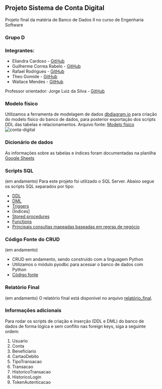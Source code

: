 ## Projeto Sistema de Conta Digital

Projeto final da matéria de Banco de Dados II no curso de Engenharia Software

### Grupo D

### Integrantes:
- Eliandra Cardoso - [GitHub](https://github.com/ardnaile)
- Guilherme Correa Rabelo - [GitHub](https://github.com/GuilhermeCorreaRabelo)
- Rafael Rodrigues - [GitHub](https://github.com/Rafael171022)
- Theo Gomide - [GitHub](https://github.com/theogomide)
- Wallace Mendes - [GitHub](https://github.com/WallaceB2)

Professor orientador: Jorge Luiz da Silva - [GitHub](https://github.com/jlsilva01)

### Modelo físico
Utilizamos a ferramenta de modelagem de dados [dbdiagram.io](https://dbdiagram.io/d/conta-digital-655ff6883be1495787a1352e) para criação do modelo físico do banco de dados, para posterior exportação dos scripts DDL das tabelas e relacionamentos. Arquivo fonte: [Modelo físico](https://dbdiagram.io/d/conta-digital-655ff6883be1495787a1352e)
![conta-digital](https://github.com/ardnaile/conta-digital/assets/106704268/c4195a8b-a1ba-4a91-a5c8-3a3ab26c5e55)

### Dicionário de dados
As informações sobre as tabelas e índices foram documentadas na planilha [Google Sheets](https://docs.google.com/spreadsheets/d/1s7h-08PUFU2ivZUk2W6DeGKcwTwY5Bql/edit#gid=486633979)

### Scripts SQL
(em andamento)
Para este projeto foi utilizado o SQL Server. Abaixo segue os scripts SQL separados por tipo:
- [DDL](https://github.com/ardnaile/conta-digital/tree/main/scripts-DDl)
- [DML](https://github.com/ardnaile/conta-digital/tree/main/scripts-DML)
- [Triggers](https://github.com/ardnaile/conta-digital/tree/main/Triggers)
- [Índices]
- [Stored procedures](https://github.com/ardnaile/conta-digital/tree/main/procedures)
- [Functions](https://github.com/ardnaile/conta-digital/tree/main/functions)
- [Principais consultas mapeadas baseadas em regras de negócio](https://github.com/ardnaile/conta-digital/commit/6a32c6f978e668bbe935552298f5d0c63639277c)

### Código Fonte do CRUD
(em andamento)
- CRUD em andamento, sendo construído com a linguagem Python
- Utilizamos o módulo pyodbc para acessar o banco de dados com Python
- [Código fonte](https://github.com/ardnaile/conta-digital/blob/9d62c2f165a5c76b404755a9690ff12c1130f531/crud/main.py)

### Relatório Final
(em andamento)
O relatório final está disponível no arquivo [relatório_final](https://alunosatcedu-my.sharepoint.com/:w:/g/personal/eliandra_282421_alunosatc_edu_br/EQE1sWbdF0ZCvfly5NhIUPcBnPq5SxGd54n4OLY7ctD3pQ?e=Fl5JuD).

### Informações adicionais
Para rodar os scripts de criação e inserção (DDL e DML) do banco de dados de forma lógica e sem conflito nas foreign keys, siga a seguinte ordem:<br>
1. Usuario<br>
2. Conta<br>
3. Beneficiario<br>
4. CartaoDebito<br>
5. TipoTransacao<br>
6. Transacao<br>
7. HistoricoTransacao<br>
8. HistoricoLogin<br>
9. TokenAutenticacao
